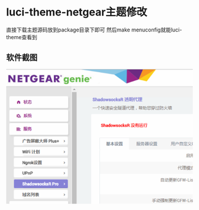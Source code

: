 luci-theme-netgear主题修改
===



直接下载主题源码放到package目录下即可 然后make menuconfig就能luci-theme查看到

软件截图
---
![demo](https://github.com/Aslin-Ameng/luci-theme-netgear/blob/master/png/Theme.png)
